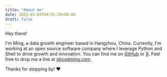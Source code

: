 ```yaml
---
title: "About me"
date: 2023-01-03T09:51:39+08:00
draft: false
---
```


Hey there!

I'm Ming, a data growth engineer based in Hangzhou, China. Currently, I'm working at an open source software company where I leverage Python and Shell to drive growth and innovation. You can find me on [GitHub](https://github.com/Swilder-M) or [X](https://x.com/codming). Feel free to drop me a line at [i@codming.com](mailto:i@codming.com).

Thanks for stopping by! ❤️
